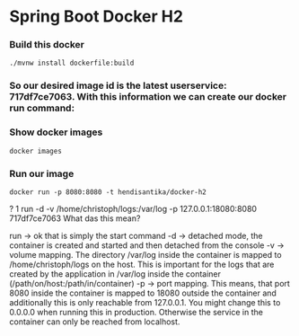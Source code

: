 # Spring Boot Docker H2


### Build this docker
`./mvnw install dockerfile:build`

### So our desired image id is the latest userservice: 717df7ce7063. With this information we can create our docker run command:

### Show docker images
`docker images`

### Run our image
`docker run -p 8080:8080 -t hendisantika/docker-h2`

?
1
run -d -v /home/christoph/logs:/var/log -p 127.0.0.1:18080:8080 717df7ce7063
What das this mean?

run -> ok that is simply the start command
-d -> detached mode, the container is created and started and then detached from the console
-v -> volume mapping. The directory /var/log inside the container is mapped to /home/christoph/logs on the host. This is important for the logs that are created by the application in /var/log inside the container (/path/on/host:/path/in/container)
-p -> port mapping. This means, that port 8080 inside the container is mapped to 18080 outside the container and additionally this is only reachable from 127.0.0.1. You might change this to 0.0.0.0 when running this in production. Otherwise the service in the container can only be reached from localhost.